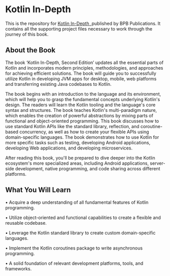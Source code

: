 # Kotlin In-Depth

This is the repository for [Kotlin In-Depth
](https://bpbonline.com/products/kotlin-in-depth?_pos=1&_sid=23326608e&_ss=r&variant=41771800690888),published by BPB Publications. It contains all the supporting project files necessary to work through the journey of this book.
## About the Book
The book ‘Kotlin In-Depth, Second Edition’ updates all the essential parts of Kotlin and incorporates modern principles, methodologies, and approaches for achieving efficient solutions. The book will guide you to successfully utilize Kotlin in developing JVM apps for desktop, mobile, web platforms and transferring existing Java codebases to Kotlin.

The book begins with an introduction to the language and its environment, which will help you to grasp the fundamental concepts underlying Kotlin's design. The readers will learn the Kotlin tooling and the language's core syntax and structures. The book teaches Kotlin's multi-paradigm nature, which enables the creation of powerful abstractions by mixing parts of functional and object-oriented programming. This book discusses how to use standard Kotlin APIs like the standard library, reflection, and coroutine-based concurrency, as well as how to create your flexible APIs using domain-specific languages. The book demonstrates how to use Kotlin for more specific tasks such as testing, developing Android applications, developing Web applications, and developing microservices.

After reading this book, you'll be prepared to dive deeper into the Kotlin ecosystem's more specialized areas, including Android applications, server-side development, native programming, and code sharing across different platforms.


## What You Will Learn
•	Acquire a deep understanding of all fundamental features of Kotlin programming.

•   Utilize object-oriented and functional capabilities to create a flexible and reusable codebase.

•	Leverage the Kotlin standard library to create custom domain-specific languages.

•	Implement the Kotlin coroutines package to write asynchronous programming.

•	A solid foundation of relevant development platforms, tools, and frameworks.
